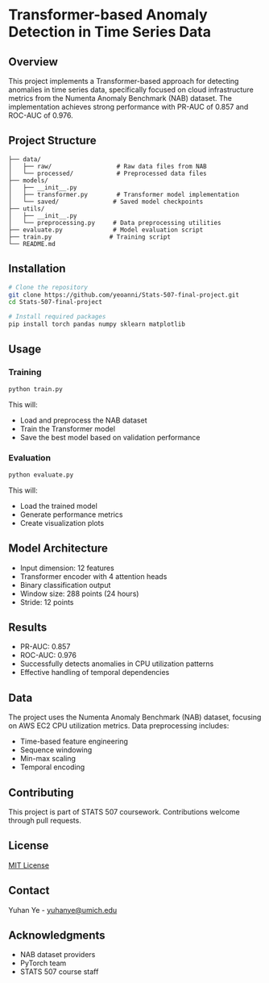 # Transformer-based Anomaly Detection in Time Series Data

## Overview
This project implements a Transformer-based approach for detecting anomalies in time series data, specifically focused on cloud infrastructure metrics from the Numenta Anomaly Benchmark (NAB) dataset. The implementation achieves strong performance with PR-AUC of 0.857 and ROC-AUC of 0.976.

## Project Structure
```
├── data/
│   ├── raw/                  # Raw data files from NAB
│   └── processed/            # Preprocessed data files
├── models/
│   ├── __init__.py
│   ├── transformer.py        # Transformer model implementation
│   └── saved/               # Saved model checkpoints
├── utils/
│   ├── __init__.py
│   └── preprocessing.py     # Data preprocessing utilities
├── evaluate.py              # Model evaluation script
├── train.py                # Training script
└── README.md
```

## Installation
```bash
# Clone the repository
git clone https://github.com/yeoanni/Stats-507-final-project.git
cd Stats-507-final-project

# Install required packages
pip install torch pandas numpy sklearn matplotlib
```

## Usage

### Training
```python
python train.py
```
This will:
- Load and preprocess the NAB dataset
- Train the Transformer model
- Save the best model based on validation performance

### Evaluation
```python
python evaluate.py
```
This will:
- Load the trained model
- Generate performance metrics
- Create visualization plots

## Model Architecture
- Input dimension: 12 features
- Transformer encoder with 4 attention heads
- Binary classification output
- Window size: 288 points (24 hours)
- Stride: 12 points

## Results
- PR-AUC: 0.857
- ROC-AUC: 0.976
- Successfully detects anomalies in CPU utilization patterns
- Effective handling of temporal dependencies

## Data
The project uses the Numenta Anomaly Benchmark (NAB) dataset, focusing on AWS EC2 CPU utilization metrics. Data preprocessing includes:
- Time-based feature engineering
- Sequence windowing
- Min-max scaling
- Temporal encoding

## Contributing
This project is part of STATS 507 coursework. Contributions welcome through pull requests.

## License
[MIT License](LICENSE)

## Contact
Yuhan Ye - yuhanye@umich.edu

## Acknowledgments
- NAB dataset providers
- PyTorch team
- STATS 507 course staff
